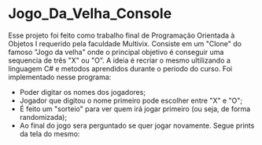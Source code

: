 # Jogo_Da_Velha_Console
Esse projeto foi feito como trabalho final de Programação Orientada à Objetos I requerido pela faculdade Multivix.
Consiste em um "Clone" do famoso "Jogo da velha" onde o principal objetivo é conseguir uma sequencia de três "X" ou "O".
A ideia é recriar o mesmo ultilizando a linguagem C# e metodos aprendidos durante o periodo do curso.
Foi implementado nesse programa:
- Poder digitar os nomes dos jogadores;
- Jogador que digitou o nome primeiro pode escolher entre "X" e "O";
- É feito um "sorteio" para ver quem irá jogar primeiro (ou seja, de forma randomizada);
- Ao final do jogo sera perguntado se quer jogar novamente.
Segue prints da tela do mesmo:
